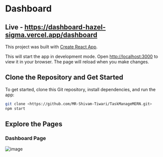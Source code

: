 # Dashboard

## Live - https://dashboard-hazel-sigma.vercel.app/dashboard

This project was built with [Create React App](https://github.com/facebook/create-react-app).

This will start the app in development mode. Open [http://localhost:3000](http://localhost:3000) to view it in your browser. The page will reload when you make changes.


## Clone the Repository and Get Started

To get started, clone this Git repository, install dependencies, and run the app:

```bash
git clone <https://github.com/MR-Shivam-Tiwari/TaskManageMERN.git>
npm start 
```

## Explore the Pages

### Dashboard Page
![image](https://github.com/MR-Shivam-Tiwari/_dashboard/assets/114647321/52f042a6-ffd4-4e68-b145-632445060923)




